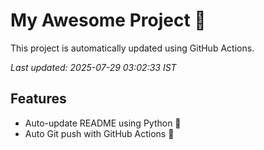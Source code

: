 # My Awesome Project 🚀

This project is automatically updated using GitHub Actions.

_Last updated: 2025-07-29 03:02:33 IST_

## Features
- Auto-update README using Python 🐍
- Auto Git push with GitHub Actions 🤖
